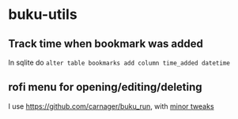 # buku-utils

## Track time when bookmark was added

In sqlite do `alter table bookmarks add column time_added datetime`

## rofi menu for opening/editing/deleting

I use https://github.com/carnager/buku_run, with [minor tweaks](https://github.com/tadeaspaule/buku_run)
